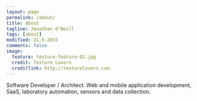 ```yaml
---
layout: page
permalink: /about/
title: About
tagline: Jonathan O'Neill
tags: [about]
modified: 31-5-2015
comments: false
image:
  feature: texture-feature-02.jpg
  credit: Texture Lovers
  creditlink: http://texturelovers.com
---
```


Software Developer / Architect. Web and mobile application development, SaaS, laboratory automation, sensors and data collection.
